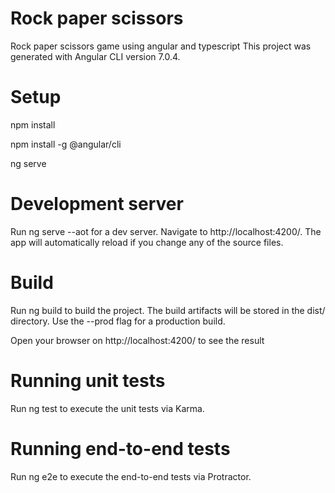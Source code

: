 # Rock paper scissors
Rock paper scissors game using angular and typescript
This project was generated with Angular CLI version 7.0.4.

# Setup
npm install

npm install -g @angular/cli

ng serve

# Development server
Run ng serve --aot for a dev server. Navigate to http://localhost:4200/. The app will automatically reload if you change any of the source files.

# Build
Run ng build to build the project. The build artifacts will be stored in the dist/ directory. Use the --prod flag for a production build.

Open your browser on http://localhost:4200/ to see the result

# Running unit tests
Run ng test to execute the unit tests via Karma.

# Running end-to-end tests
Run ng e2e to execute the end-to-end tests via Protractor.
